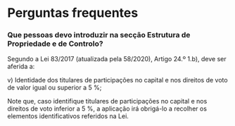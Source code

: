# Perguntas frequentes

### Que pessoas devo introduzir na secção Estrutura de Propriedade e de Controlo?

Segundo a Lei 83/2017 (atualizada pela 58/2020), Artigo 24.º 1.b), deve ser aferida a:

v) Identidade dos titulares de participações no capital e nos direitos de voto de valor igual ou superior a 5 %;

Note que, caso identifique titulares de participações no capital e nos direitos de voto inferior a 5 %, a aplicação irá obrigá-lo a recolher os elementos identificativos referidos na Lei.

